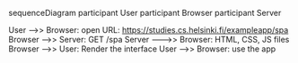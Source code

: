 sequenceDiagram 
  participant User
  participant Browser
  participant Server
  
  User -->> Browser: open URL: https://studies.cs.helsinki.fi/exampleapp/spa
  Browser -->> Server: GET /spa
  Server --->> Browser: HTML, CSS, JS files
  Browser -->> User: Render the interface
  User -->> Browser: use the app
